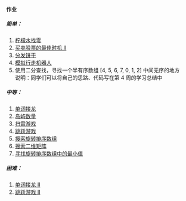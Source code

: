 
#### 作业

##### 简单：
1. [柠檬水找零](https://leetcode-cn.com/problems/lemonade-change/description/)
2. [买卖股票的最佳时机 II ](https://leetcode-cn.com/problems/best-time-to-buy-and-sell-stock-ii/description/)
3. [分发饼干](https://leetcode-cn.com/problems/assign-cookies/description/)
4. [模拟行走机器人](https://leetcode-cn.com/problems/walking-robot-simulation/description/)
5. 使用二分查找，寻找一个半有序数组 [4, 5, 6, 7, 0, 1, 2] 中间无序的地方<br> 
说明：同学们可以将自己的思路、代码写在第 4 周的学习总结中

##### 中等：
1. [单词接龙](https://leetcode-cn.com/problems/word-ladder/description/)
2. [岛屿数量](https://leetcode-cn.com/problems/number-of-islands/)
3. [扫雷游戏](https://leetcode-cn.com/problems/minesweeper/description/)
4. [跳跃游戏](https://leetcode-cn.com/problems/jump-game/)
5. [搜索旋转排序数组](https://leetcode-cn.com/problems/search-in-rotated-sorted-array/)
6. [搜索二维矩阵](https://leetcode-cn.com/problems/search-a-2d-matrix/)
7. [寻找旋转排序数组中的最小值](https://leetcode-cn.com/problems/find-minimum-in-rotated-sorted-array/)
   
##### 困难：
1. [单词接龙 II ](https://leetcode-cn.com/problems/word-ladder-ii/description/)
2. [跳跃游戏 II ](https://leetcode-cn.com/problems/jump-game-ii/)


